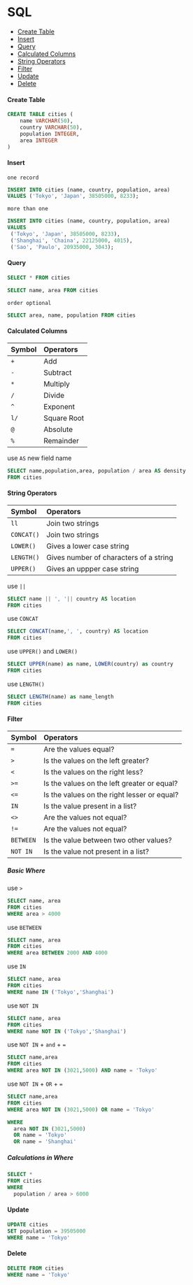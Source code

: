 # SQL

- [Create Table](#create_table)
- [Insert](#insert)
- [Query](#query)
- [Calculated Columns](#calculated_columns)
- [String Operators](#string_operator)
- [Filter](#filter)
- [Update](#update)
- [Delete](#delete)

#### <a name="create_table"></a>Create Table

```sql
CREATE TABLE cities (
    name VARCHAR(50),
    country VARCHAR(50),
    population INTEGER,
    area INTEGER
)
```

#### <a name="insert"></a>Insert

`one record`

```sql
INSERT INTO cities (name, country, population, area)
VALUES ('Tokyo', 'Japan', 38505000, 8233);
```

`more than one`

```sql
INSERT INTO cities (name, country, population, area)
VALUES
 ('Tokyo', 'Japan', 38505000, 8233),
 ('Shanghai', 'Chaina', 22125000, 4015),
 ('Sao', 'Paulo', 20935000, 3043);
```

#### <a name="query"></a>Query

```sql
SELECT * FROM cities
```

```sql
SELECT name, area FROM cities
```

`order optional`

```sql
SELECT area, name, population FROM cities
```

#### <a name="calculated_columns"></a>Calculated Columns

| Symbol | Operators   |
| :----- | :---------- |
| `+`    | Add         |
| `-`    | Subtract    |
| `*`    | Multiply    |
| `/`    | Divide      |
| `^`    | Exponent    |
| `l/`   | Square Root |
| `@`    | Absolute    |
| `%`    | Remainder   |

use `AS` new field name

```sql
SELECT name,population,area, population / area AS density
FROM cities
```

#### <a name="string_operator"></a>String Operators

| Symbol     | Operators                              |
| :--------- | :------------------------------------- |
| `ll`       | Join two strings                       |
| `CONCAT()` | Join two strings                       |
| `LOWER()`  | Gives a lower case string              |
| `LENGTH()` | Gives number of characters of a string |
| `UPPER()`  | Gives an uppper case string            |

use `||`

```sql
SELECT name || ', '|| country AS location
FROM cities

```

use `CONCAT`

```sql
SELECT CONCAT(name,', ', country) AS location
FROM cities

```

use `UPPER()` and `LOWER()`

```sql
SELECT UPPER(name) as name, LOWER(country) as country
FROM cities

```

use `LENGTH()`

```sql
SELECT LENGTH(name) as name_length
FROM cities

```

#### <a name="filter"></a>Filter

| Symbol    | Operators                                   |
| :-------- | :------------------------------------------ |
| `=`       | Are the values equal?                       |
| `>`       | Is the values on the left greater?          |
| `<`       | Is the values on the right less?            |
| `>=`      | Is the values on the left greater or equal? |
| `<=`      | Is the values on the right lesser or equal? |
| `IN`      | Is the value present in a list?             |
| `<>`      | Are the values not equal?                   |
| `!=`      | Are the values not equal?                   |
| `BETWEEN` | Is the value between two other values?      |
| `NOT IN`  | Is the value not present in a list?         |

##### Basic Where

use `>`

```sql
SELECT name, area
FROM cities
WHERE area > 4000
```

use `BETWEEN`

```sql
SELECT name, area
FROM cities
WHERE area BETWEEN 2000 AND 4000
```

use `IN`

```sql
SELECT name, area
FROM cities
WHERE name IN ('Tokyo','Shanghai')
```

use `NOT IN`

```sql
SELECT name, area
FROM cities
WHERE name NOT IN ('Tokyo','Shanghai')
```

use `NOT IN` + `and` + `=`

```sql
SELECT name,area
FROM cities
WHERE area NOT IN (3021,5000) AND name = 'Tokyo'
```

use `NOT IN` + `OR` + `=`

```sql
SELECT name,area
FROM cities
WHERE area NOT IN (3021,5000) OR name = 'Tokyo'
```

```sql
WHERE
  area NOT IN (3021,5000)
  OR name = 'Tokyo'
  OR name = 'Shanghai'
```

##### Calculations in Where

```sql
SELECT *
FROM cities
WHERE
  population / area > 6000
```

#### <a name="update"></a>Update

```sql
UPDATE cities
SET population = 39505000
WHERE name = 'Tokyo'
```

#### Delete

```sql
DELETE FROM cities
WHERE name = 'Tokyo'
```
